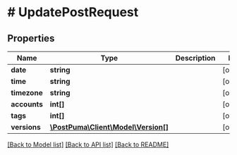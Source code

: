 # # UpdatePostRequest

## Properties

Name | Type | Description | Notes
------------ | ------------- | ------------- | -------------
**date** | **string** |  | [optional]
**time** | **string** |  | [optional]
**timezone** | **string** |  | [optional]
**accounts** | **int[]** |  | [optional]
**tags** | **int[]** |  | [optional]
**versions** | [**\PostPuma\Client\Model\Version[]**](Version.md) |  | [optional]

[[Back to Model list]](../../README.md#models) [[Back to API list]](../../README.md#endpoints) [[Back to README]](../../README.md)
